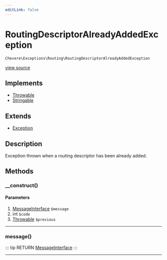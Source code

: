```yaml
---
editLink: false
---
```


# RoutingDescriptorAlreadyAddedException

`Chevere\Exceptions\Routing\RoutingDescriptorAlreadyAddedException`

[view source](https://github.com/chevere/chevere/blob/master/src/Chevere/Exceptions/Routing/RoutingDescriptorAlreadyAddedException.php)

## Implements

- [Throwable](https://www.php.net/manual/class.throwable)
- [Stringable](https://www.php.net/manual/class.stringable)

## Extends

- [Exception](../Core/Exception.md)

## Description

Exception thrown when a routing descriptor has been already added.

## Methods

### __construct()

#### Parameters

1. [MessageInterface](../../Interfaces/Message/MessageInterface.md) `$message`
2. int `$code`
3. [Throwable](https://www.php.net/manual/class.throwable) `$previous`

---

### message()

::: tip RETURN
[MessageInterface](../../Interfaces/Message/MessageInterface.md)
:::

---
